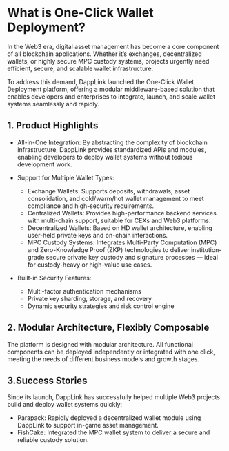 # What is One-Click Wallet Deployment?

In the Web3 era, digital asset management has become a core component of all blockchain applications. Whether it’s exchanges, decentralized wallets, or highly secure MPC custody systems, projects urgently need efficient, secure, and scalable wallet infrastructure.

To address this demand, DappLink launched the One-Click Wallet Deployment platform, offering a modular middleware-based solution that enables developers and enterprises to integrate, launch, and scale wallet systems seamlessly and rapidly.


## 1. Product Highlights
- All-in-One Integration: By abstracting the complexity of blockchain infrastructure, DappLink provides standardized APIs and modules, enabling developers to deploy wallet systems without tedious development work.
- Support for Multiple Wallet Types:
  - Exchange Wallets: Supports deposits, withdrawals, asset consolidation, and cold/warm/hot wallet management to meet compliance and high-security requirements.
  - Centralized Wallets: Provides high-performance backend services with multi-chain support, suitable for CEXs and Web3 platforms.
  - Decentralized Wallets: Based on HD wallet architecture, enabling user-held private keys and on-chain interactions.
  - MPC Custody Systems: Integrates Multi-Party Computation (MPC) and Zero-Knowledge Proof (ZKP) technologies to deliver institution-grade secure private key custody and signature processes — ideal for custody-heavy or high-value use cases.
  
- Built-in Security Features:
  - Multi-factor authentication mechanisms 
  - Private key sharding, storage, and recovery 
  - Dynamic security strategies and risk control engine

## 2. Modular Architecture, Flexibly Composable

The platform is designed with modular architecture. All functional components can be deployed independently or integrated with one click, meeting the needs of different business models and growth stages.

## 3.Success Stories

Since its launch, DappLink has successfully helped multiple Web3 projects build and deploy wallet systems quickly:

- Parapack: Rapidly deployed a decentralized wallet module using DappLink to support in-game asset management.
- FishCake: Integrated the MPC wallet system to deliver a secure and reliable custody solution.
